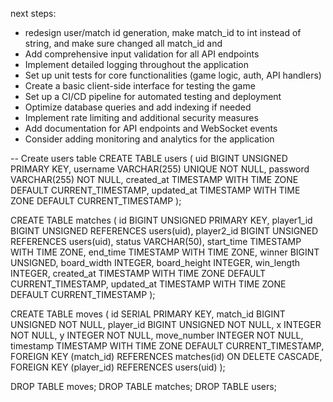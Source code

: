 next steps:
-  redesign user/match id generation, make match_id to int instead of string, and make sure changed all match_id and 
-  Add comprehensive input validation for all API endpoints
-  Implement detailed logging throughout the application
-  Set up unit tests for core functionalities (game logic, auth, API handlers)
-  Create a basic client-side interface for testing the game
-  Set up a CI/CD pipeline for automated testing and deployment
-  Optimize database queries and add indexing if needed
-  Implement rate limiting and additional security measures
-  Add documentation for API endpoints and WebSocket events
-  Consider adding monitoring and analytics for the application

-- Create users table
CREATE TABLE users (
    uid BIGINT UNSIGNED PRIMARY KEY,
    username VARCHAR(255) UNIQUE NOT NULL,
    password VARCHAR(255) NOT NULL,
    created_at TIMESTAMP WITH TIME ZONE DEFAULT CURRENT_TIMESTAMP,
    updated_at TIMESTAMP WITH TIME ZONE DEFAULT CURRENT_TIMESTAMP
);

CREATE TABLE matches (
    id BIGINT UNSIGNED PRIMARY KEY,
    player1_id BIGINT UNSIGNED REFERENCES users(uid),
    player2_id BIGINT UNSIGNED REFERENCES users(uid),
    status VARCHAR(50),
    start_time TIMESTAMP WITH TIME ZONE,
    end_time TIMESTAMP WITH TIME ZONE,
    winner BIGINT UNSIGNED,
    board_width INTEGER,
    board_height INTEGER,
    win_length INTEGER,
    created_at TIMESTAMP WITH TIME ZONE DEFAULT CURRENT_TIMESTAMP,
    updated_at TIMESTAMP WITH TIME ZONE DEFAULT CURRENT_TIMESTAMP
);

CREATE TABLE moves (
    id SERIAL PRIMARY KEY,
    match_id BIGINT UNSIGNED NOT NULL,
    player_id BIGINT UNSIGNED NOT NULL,
    x INTEGER NOT NULL,
    y INTEGER NOT NULL,
    move_number INTEGER NOT NULL,
    timestamp TIMESTAMP WITH TIME ZONE DEFAULT CURRENT_TIMESTAMP,
    FOREIGN KEY (match_id) REFERENCES matches(id) ON DELETE CASCADE,
    FOREIGN KEY (player_id) REFERENCES users(uid)
);

DROP TABLE moves;
DROP TABLE matches;
DROP TABLE users;